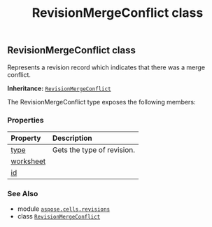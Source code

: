 ﻿---
title: RevisionMergeConflict class
second_title: Aspose.Cells for Python via .NET API References
description: 
type: docs
weight: 150
url: /aspose.cells.revisions/revisionmergeconflict/
is_root: false
---

## RevisionMergeConflict class

Represents a revision record which indicates that there was a merge conflict.



**Inheritance:** [`RevisionMergeConflict`](/cells/python-net/aspose.cells.revisions/revisionmergeconflict)



The RevisionMergeConflict type exposes the following members:

### Properties
| Property | Description |
| :- | :- |
| [type](/cells/python-net/aspose.cells.revisions/revisionmergeconflict/type) | Gets the type of revision. |
| [worksheet](/cells/python-net/aspose.cells.revisions/revisionmergeconflict/worksheet) |  |
| [id](/cells/python-net/aspose.cells.revisions/revisionmergeconflict/id) |  |



### See Also
* module [`aspose.cells.revisions`](..)
* class [`RevisionMergeConflict`](/cells/python-net/aspose.cells.revisions/revisionmergeconflict)
